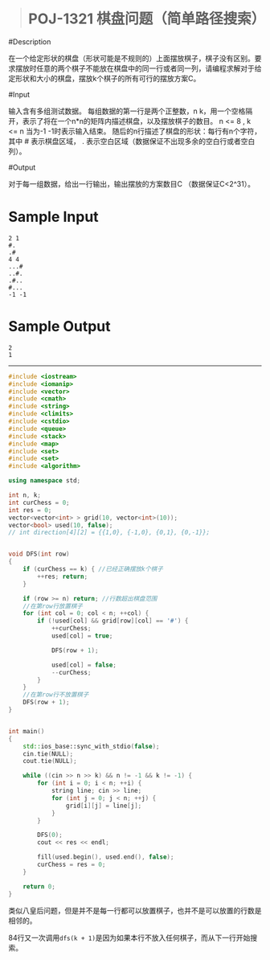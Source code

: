 > # POJ-1321 棋盘问题（简单路径搜索）

#Description

在一个给定形状的棋盘（形状可能是不规则的）上面摆放棋子，棋子没有区别。要求摆放时任意的两个棋子不能放在棋盘中的同一行或者同一列，请编程求解对于给定形状和大小的棋盘，摆放k个棋子的所有可行的摆放方案C。

#Input

输入含有多组测试数据。
每组数据的第一行是两个正整数，n k，用一个空格隔开，表示了将在一个n*n的矩阵内描述棋盘，以及摆放棋子的数目。 n <= 8 , k <= n
当为-1 -1时表示输入结束。
随后的n行描述了棋盘的形状：每行有n个字符，其中 # 表示棋盘区域， . 表示空白区域（数据保证不出现多余的空白行或者空白列）。

#Output

对于每一组数据，给出一行输出，输出摆放的方案数目C （数据保证C<2^31）。

# Sample Input

```
2 1
#.
.#
4 4
...#
..#.
.#..
#...
-1 -1
```

# Sample Output

```
2
1
```

---

```c++
#include <iostream>
#include <iomanip>
#include <vector>
#include <cmath>
#include <string>
#include <climits>
#include <cstdio>
#include <queue>
#include <stack>
#include <map>
#include <set>
#include <set>
#include <algorithm>

using namespace std;

int n, k;
int curChess = 0;
int res = 0;
vector<vector<int> > grid(10, vector<int>(10));
vector<bool> used(10, false);
// int direction[4][2] = {{1,0}, {-1,0}, {0,1}, {0,-1}};


void DFS(int row)
{
	if (curChess == k) { //已经正确摆放k个棋子
		++res; return;
	}

	if (row >= n) return; //行数超出棋盘范围
	//在第row行放置棋子
	for (int col = 0; col < n; ++col) {
		if (!used[col] && grid[row][col] == '#') {
			++curChess;
			used[col] = true;

			DFS(row + 1);

			used[col] = false;
			--curChess;
		}
	}
	//在第row行不放置棋子
	DFS(row + 1);
}


int main()
{
	std::ios_base::sync_with_stdio(false);
    cin.tie(NULL);
    cout.tie(NULL);

    while ((cin >> n >> k) && n != -1 && k != -1) {
    	for (int i = 0; i < n; ++i) {
    		string line; cin >> line;
    		for (int j = 0; j < n; ++j) {
    			grid[i][j] = line[j];
    		}
    	}

    	DFS(0);
    	cout << res << endl;

    	fill(used.begin(), used.end(), false);
    	curChess = res = 0;
    }

    return 0;
}
```

类似八皇后问题，但是并不是每一行都可以放置棋子，也并不是可以放置的行数是相邻的。

84行又一次调用`dfs(k + 1)`是因为如果本行不放入任何棋子，而从下一行开始搜索。
